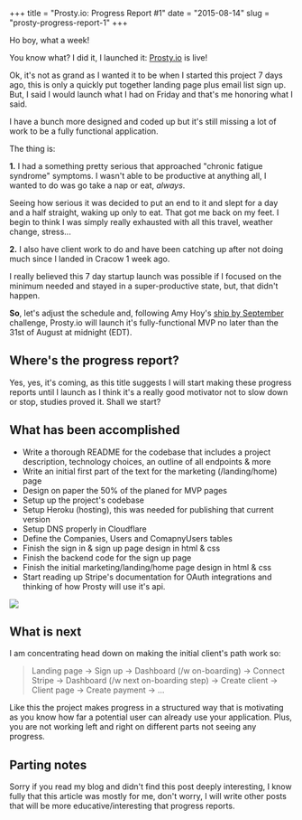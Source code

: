 +++
title = "Prosty.io: Progress Report #1"
date = "2015-08-14"
slug = "prosty-progress-report-1"
+++

Ho boy, what a week!

You know what? I did it, I launched it: [Prosty.io](https://prosty.io) is live!

Ok, it's not as grand as I wanted it to be when I started this project 7 days ago,
this is only a quickly put together landing page plus email list sign up. But, I said
I would launch what I had on Friday and that's me honoring what I said.

I have a bunch more designed and coded up but it's still missing a lot of work
to be a fully functional application.

The thing is:

**1.** I had a something pretty serious that approached "chronic fatigue syndrome"
symptoms. I wasn't able to be productive at anything all, I wanted to do was
go take a nap or eat, _always_.

Seeing how serious it was decided to put an end to it and slept for a day and a
half straight, waking up only to eat. That got me back on my feet. I begin to
think I was simply really exhausted with all this travel, weather change, stress...

**2.** I also have client work to do and have been catching up after not doing
much since I landed in Cracow 1 week ago.

I really believed this 7 day startup launch was possible if I focused on the minimum
needed and stayed in a super-productive state, but, that didn't happen.

**So**, let's adjust the schedule and, following Amy Hoy's [ship by September](https://unicornfree.com/2015/ship-by-september) challenge, Prosty.io will launch it's fully-functional MVP no later
than the 31st of August at midnight (EDT).

## Where's the progress report?

Yes, yes, it's coming, as this title suggests I will start making these progress
reports until I launch as I think it's a really good motivator not to slow down
or stop, studies proved it. Shall we start?

## What has been accomplished

- Write a thorough README for the codebase that includes a project description, technology choices, an outline of all endpoints & more
- Write an initial first part of the text for the marketing (/landing/home) page
- Design on paper the 50% of the planed for MVP pages
- Setup up the project's codebase
- Setup Heroku (hosting), this was needed for publishing that current version
- Setup DNS properly in Cloudflare
- Define the Companies, Users and ComapnyUsers tables
- Finish the sign in & sign up page design in html & css
- Finish the backend code for the sign up page
- Finish the initial marketing/landing/home page design in html & css
- Start reading up Stripe's documentation for OAuth integrations and thinking of how Prosty will use it's api.

![](/images/posts/prosty-progress-report-1.jpg)

## What is next

I am concentrating head down on making the initial client's path work so:

> Landing page -> Sign up -> Dashboard (/w on-boarding) -> Connect Stripe ->
> Dashboard (/w next on-boarding step) -> Create client -> Client page -> Create
> payment -> ...

Like this the project makes progress in a structured way that is motivating as you
know how far a potential user can already use your application. Plus, you are not
working left and right on different parts not seeing any progress.

## Parting notes

Sorry if you read my blog and didn't find this post deeply interesting, I know fully
that this article was mostly for me, don't worry, I will write other posts that will
be more educative/interesting that progress reports.
